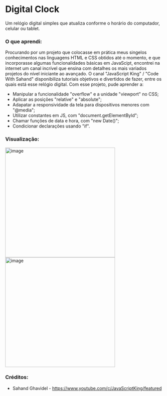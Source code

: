 # Digital Clock

Um relógio digital simples que atualiza conforme o horário do computador, celular ou tablet.

### O que aprendi:

Procurando por um projeto que colocasse em prática meus singelos conhecimentos nas linguagens HTML e CSS obtidos até o momento, e que incorporasse algumas funcionalidades básicas em JavaScipt, encontrei na internet um canal incrível que ensina com detalhes os mais variados projetos do nível iniciante ao avançado. O canal "JavaScript King" / "Code With Sahand" disponibiliza tutoriais objetivos e divertidos de fazer, entre os quais está esse relógio digital. Com esse projeto, pude aprender a:

- Manipular a funcionalidade "overflow" e a unidade "viewport" no CSS;
- Aplicar as posições "relative" e "absolute";
- Adapatar a responsividade da tela para dispositivos menores com "@media";
- Utilizar constantes em JS, com "document.getElementById";
- Chamar funções de data e hora, com "new Date()";
- Condicionar declarações usando "if".

### Visualização:

<img height="350" alt="image" src="https://user-images.githubusercontent.com/106192001/185527646-13ef9668-0c32-4758-839e-72e01bc42505.png"> <img height="350" alt="image" src="https://user-images.githubusercontent.com/106192001/185527762-6a921803-c0ac-4ddd-8eca-119f5682c37a.png">

### Créditos:

- Sahand Ghavidel - https://www.youtube.com/c/JavaScriptKing/featured
